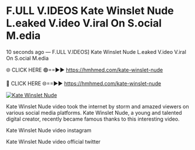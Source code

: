 # F.ULL V.IDEOS Kate Winslet Nude L.eaked V.ideo V.iral On S.ocial M.edia

10 seconds ago — F.ULL V.IDEOS] Kate Winslet Nude L.eaked V.ideo V.iral On S.ocial M.edia

🌐 CLICK HERE 🟢==►► https://hmhmed.com/kate-winslet-nude

🔴 CLICK HERE 🌐==►► https://hmhmed.com/kate-winslet-nude

[![Kate Winslet Nude](https://i.imgur.com/dJHk4Zq.gif)](https://hmhmed.com/kate-winslet-nude)

Kate Winslet Nude video took the internet by storm and amazed viewers on various social media platforms. Kate Winslet Nude, a young and talented digital creator, recently became famous thanks to this interesting video.

Kate Winslet Nude video instagram

Kate Winslet Nude video official twitter